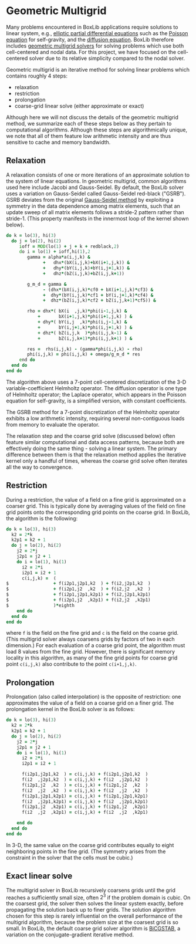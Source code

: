 # Geometric Multigrid

Many problems encountered in BoxLib applications require solutions to linear
system, e.g., [elliptic partial differential equations](https://en.wikipedia.org/wiki/Elliptic_partial_differential_equation) such as the [Poisson
equation](https://en.wikipedia.org/wiki/Poisson%27s_equation) for self-gravity, and the [diffusion equation](https://en.wikipedia.org/wiki/Diffusion_equation). BoxLib therefore
includes [geometric multigrid solvers](https://en.wikipedia.org/wiki/Multigrid_method) for solving problems which use both
cell-centered and nodal data. For this project, we have focused on the
cell-centered solver due to its relative simplicity compared to the nodal
solver.

Geometric multigrid is an iterative method for solving linear problems which
contains roughly 4 steps:

  * relaxation
  * restriction
  * prolongation
  * coarse-grid linear solve (either approximate or exact)

Although here we will not discuss the details of the geometric multigrid
method, we summarize each of these steps below as they pertain to computational
algorithms. Although these steps are algorithmically unique, we note that all
of them feature low arithmetic intensity and are thus sensitive to cache and
memory bandwidth.

## Relaxation

A relaxation consists of one or more iterations of an approximate solution to
the system of linear equations. In geometric multigrid, common algorithms used
here include Jacobi and Gauss-Seidel. By default, the BoxLib solver uses a
variation on Gauss-Seidel called Gauss-Seidel red-black ("GSRB"). GSRB deviates
from the original [Gauss-Seidel method](https://en.wikipedia.org/wiki/Gauss–Seidel_method) by exploiting a symmetry in the data
dependence among matrix elements, such that an update sweep of all matrix
elements follows a stride-2 pattern rather than stride-1. (This property
manifests in the innermost loop of the kernel shown below).

```fortran
do k = lo(3), hi(3)
  do j = lo(2), hi(2)
     ioff = MOD(lo(1) + j + k + redblack,2)
     do i = lo(1) + ioff,hi(1),2
        gamma = alpha*a(i,j,k) &
              +   dhx*(bX(i,j,k)+bX(i+1,j,k)) &
              +   dhy*(bY(i,j,k)+bY(i,j+1,k)) &
              +   dhz*(bZ(i,j,k)+bZ(i,j,k+1))

        g_m_d = gamma &
              - (dhx*(bX(i,j,k)*cf0 + bX(i+1,j,k)*cf3) &
              +  dhy*(bY(i,j,k)*cf1 + bY(i,j+1,k)*cf4) &
              +  dhz*(bZ(i,j,k)*cf2 + bZ(i,j,k+1)*cf5)) &

        rho = dhx*( bX(i  ,j,k)*phi(i-1,j,k) &
            +       bX(i+1,j,k)*phi(i+1,j,k) ) &
            + dhy*( bY(i,j  ,k)*phi(i,j-1,k) &
            +       bY(i,j+1,k)*phi(i,j+1,k) ) &
            + dhz*( bZ(i,j,k  )*phi(i,j,k-1) &
            +       bZ(i,j,k+1)*phi(i,j,k+1) ) &

        res =  rhs(i,j,k) - (gamma*phi(i,j,k) - rho)
        phi(i,j,k) = phi(i,j,k) + omega/g_m_d * res
     end do
  end do
end do
```

The algorithm above uses a 7-point cell-centered discretization of the 3-D
variable-coefficient Helmholtz operator. The diffusion operator is one type of
Helmholtz operator; the Laplace operator, which appears in the Poisson equation
for self-gravity, is a simplified version, with constant coefficients.

The GSRB method for a 7-point discretization of the Helmholtz operator exhibits
a low arithmetic intensity, requiring several non-contiguous loads from memory
to evaluate the operator.

The relaxation step and the coarse grid solve (discussed below) often feature
similar computational and data access patterns, because both are effectively
doing the same thing - solving a linear system. The primary difference between
them is that the relaxation method applies the iterative kernel only a handful
of times, whereas the coarse grid solve often iterates all the way to
convergence.

## Restriction

During a restriction, the value of a field on a fine grid is approximated on a
coarser grid. This is typically done by averaging values of the field on fine
grid points onto the corresponding grid points on the coarse grid. In BoxLib,
the algorithm is the following:

```fortran
do k = lo(3), hi(3)
  k2 = 2*k
  k2p1 = k2 + 1
  do j = lo(2), hi(2)
    j2 = 2*j
    j2p1 = j2 + 1
    do i = lo(1), hi(1)
      i2 = 2*i
      i2p1 = i2 + 1
      c(i,j,k) =  (
$                 + f(i2p1,j2p1,k2  ) + f(i2,j2p1,k2  )
$                 + f(i2p1,j2  ,k2  ) + f(i2,j2  ,k2  )
$                 + f(i2p1,j2p1,k2p1) + f(i2,j2p1,k2p1)
$                 + f(i2p1,j2  ,k2p1) + f(i2,j2  ,k2p1)
$                 )*eighth
    end do
  end do
end do
```

where `f` is the field on the fine grid and `c` is the field on the coarse
grid. (This multigrid solver always coarsens grids by factors of two in each
dimension.) For each evaluation of a coarse grid point, the algorithm must load
8 values from the fine grid. However, there is significant memory locality in
this algorithm, as many of the fine grid points for coarse grid point
`c(i,j,k)` also contribute to the point `c(i+1,j,k)`.

## Prolongation

Prolongation (also called interpolation) is the opposite of restriction: one
approximates the value of a field on a coarse grid on a finer grid. The
prolongation kernel in the BoxLib solver is as follows:
```fortran
do k = lo(3), hi(3)
  k2 = 2*k
  k2p1 = k2 + 1
  do j = lo(2), hi(2)
    j2 = 2*j
    j2p1 = j2 + 1
    do i = lo(1), hi(1)
      i2 = 2*i
      i2p1 = i2 + 1

      f(i2p1,j2p1,k2  ) = c(i,j,k) + f(i2p1,j2p1,k2  )
      f(i2  ,j2p1,k2  ) = c(i,j,k) + f(i2  ,j2p1,k2  )
      f(i2p1,j2  ,k2  ) = c(i,j,k) + f(i2p1,j2  ,k2  )
      f(i2  ,j2  ,k2  ) = c(i,j,k) + f(i2  ,j2  ,k2  )
      f(i2p1,j2p1,k2p1) = c(i,j,k) + f(i2p1,j2p1,k2p1)
      f(i2  ,j2p1,k2p1) = c(i,j,k) + f(i2  ,j2p1,k2p1)
      f(i2p1,j2  ,k2p1) = c(i,j,k) + f(i2p1,j2  ,k2p1)
      f(i2  ,j2  ,k2p1) = c(i,j,k) + f(i2  ,j2  ,k2p1)

    end do
  end do
end do
```

In 3-D, the same value on the coarse grid contributes equally to eight
neighboring points in the fine grid. (The symmetry arises from the constraint
in the solver that the cells must be cubic.)

## Exact linear solve

The multigrid solver in BoxLib recursively coarsens grids until the grid
reaches a sufficiently small size, often $2^3$ if the problem domain is cubic.
On the coarsest grid, the solver then solves the linear system exactly, before
propagating the solution back up to finer grids. The solution algorithm chosen
for this step is rarely influential on the overall performance of the multigrid
algorithm, because the problem size at the coarsest grid is so small. In
BoxLib, the default coarse grid solver algorithm is [BiCGSTAB](https://en.wikipedia.org/wiki/Biconjugate_gradient_stabilized_method), a variation on
the conjugate-gradient iterative method.
